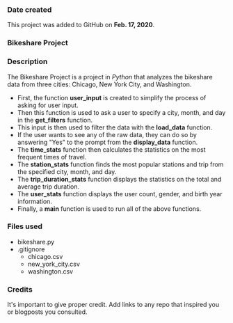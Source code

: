 ### Date created
This project was added to GitHub on **Feb. 17, 2020**.

### Bikeshare Project

### Description
The Bikeshare Project is a project in *Python* that analyzes the bikeshare data from three cities: Chicago, New York City, and Washington.
* First, the function **user_input** is created to simplify the process of asking for user input.
* Then this function is used to ask a user to specify a city, month, and day in the **get_filters** function.
* This input is then used to filter the data with the **load_data** function.
* If the user wants to see any of the raw data, they can do so by answering "Yes" to the prompt from the **display_data** function.
* The **time_stats** function then calculates the statistics on the most frequent times of travel.
* The **station_stats** function finds the most popular stations and trip from the specified city, month, and day.
* The **trip_duration_stats** function displays the statistics on the total and average trip duration.
* The **user_stats** function displays the user count, gender, and birth year information.
* Finally, a **main** function is used to run all of the above functions.

### Files used
* bikeshare.py
* .gitignore
  * chicago.csv
  * new_york_city.csv
  * washington.csv

### Credits
It's important to give proper credit. Add links to any repo that inspired you or blogposts you consulted.
